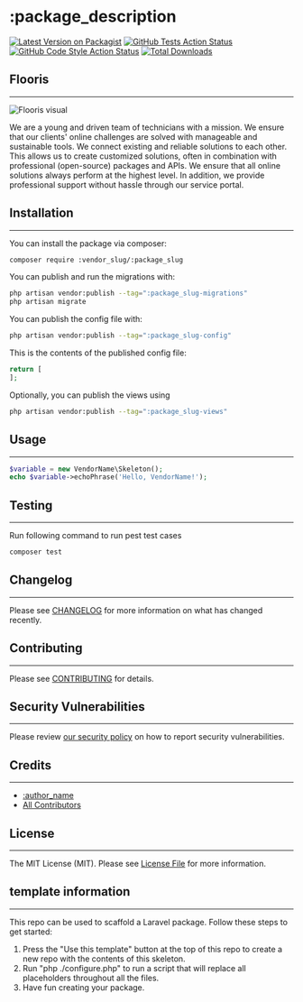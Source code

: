 # :package_description

[![Latest Version on Packagist](https://img.shields.io/packagist/v/:vendor_slug/:package_slug.svg?style=flat-square)](https://packagist.org/packages/:vendor_slug/:package_slug)
[![GitHub Tests Action Status](https://img.shields.io/github/actions/workflow/status/:vendor_slug/:package_slug/run-tests.yml?branch=main&label=tests&style=flat-square)](https://github.com/:vendor_slug/:package_slug/actions?query=workflow%3Arun-tests+branch%3Amain)
[![GitHub Code Style Action Status](https://img.shields.io/github/actions/workflow/status/:vendor_slug/:package_slug/fix-php-code-style-issues.yml?branch=main&label=code%20style&style=flat-square)](https://github.com/:vendor_slug/:package_slug/actions?query=workflow%3A"Fix+PHP+code+style+issues"+branch%3Amain)
[![Total Downloads](https://img.shields.io/packagist/dt/:vendor_slug/:package_slug.svg?style=flat-square)](https://packagist.org/packages/:vendor_slug/:package_slug)

## Flooris
---
![Flooris visual](https://flooris.nl/img/containers/assets/header-image.webp/38313c04221b34c68cb027ed0d29a7ac.webp)
<!-- ![Some image](assets/flooris-visual.jpg) -->

We are a young and driven team of technicians with a mission. We ensure that our clients' online challenges are solved with manageable and sustainable tools. We connect existing and reliable solutions to each other. This allows us to create customized solutions, often in combination with professional (open-source) packages and APIs. We ensure that all online solutions always perform at the highest level. In addition, we provide professional support without hassle through our service portal.


## Installation
---

You can install the package via composer:

```bash
composer require :vendor_slug/:package_slug
```

You can publish and run the migrations with:

```bash
php artisan vendor:publish --tag=":package_slug-migrations"
php artisan migrate
```

You can publish the config file with:

```bash
php artisan vendor:publish --tag=":package_slug-config"
```

This is the contents of the published config file:

```php
return [
];
```

Optionally, you can publish the views using

```bash
php artisan vendor:publish --tag=":package_slug-views"
```


## Usage
---

```php
$variable = new VendorName\Skeleton();
echo $variable->echoPhrase('Hello, VendorName!');
```


## Testing
---

Run following command to run pest test cases
```bash
composer test
```


## Changelog
---


Please see [CHANGELOG](CHANGELOG.md) for more information on what has changed recently.


## Contributing
---

Please see [CONTRIBUTING](CONTRIBUTING.md) for details.


## Security Vulnerabilities
---

Please review [our security policy](../../security/policy) on how to report security vulnerabilities.


## Credits
---

- [:author_name](https://github.com/:author_username)
- [All Contributors](../../contributors)


## License
---

The MIT License (MIT). Please see [License File](LICENSE.md) for more information.


<!--delete-->
## template information
---

This repo can be used to scaffold a Laravel package. Follow these steps to get started:

1. Press the "Use this template" button at the top of this repo to create a new repo with the contents of this skeleton.
2. Run "php ./configure.php" to run a script that will replace all placeholders throughout all the files.
3. Have fun creating your package.
